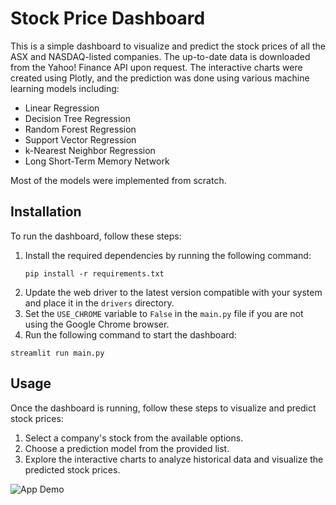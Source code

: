 # Stock Price Dashboard

This is a simple dashboard to visualize and predict the stock prices of all the ASX and NASDAQ-listed companies. The up-to-date data is downloaded from the Yahoo! Finance API upon request. The interactive charts were created using Plotly, and the prediction was done using various machine learning models including:

* Linear Regression
* Decision Tree Regression
* Random Forest Regression
* Support Vector Regression
* k-Nearest Neighbor Regression
* Long Short-Term Memory Network

Most of the models were implemented from scratch.

## Installation

To run the dashboard, follow these steps:

1. Install the required dependencies by running the following command:
   ```
   pip install -r requirements.txt
   ```
2. Update the web driver to the latest version compatible with your system and place it in the `drivers` directory.
3. Set the `USE_CHROME` variable to `False` in the `main.py` file if you are not using the Google Chrome browser.
4. Run the following command to start the dashboard:
  ```
  streamlit run main.py
  ```

## Usage
Once the dashboard is running, follow these steps to visualize and predict stock prices:

1. Select a company's stock from the available options.
2. Choose a prediction model from the provided list.
3. Explore the interactive charts to analyze historical data and visualize the predicted stock prices.

![App Demo](demo/streamlit-main-2023-07-04-13-07-20.gif)

